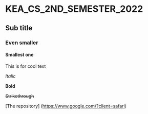 # KEA_CS_2ND_SEMESTER_2022

## Sub title

### Even smaller

#### Smallest one

This is for cool text

*Italic*

**Bold**

~~Strikethrough~~

[The repository]
(https://www.google.com/?client=safari)

